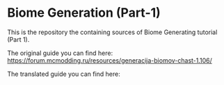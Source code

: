 # Biome Generation (Part-1)
This is the repository the containing sources of Biome Generating tutorial (Part 1).

The original guide you can find here: https://forum.mcmodding.ru/resources/generacija-biomov-chast-1.106/

The translated guide you can find here:
